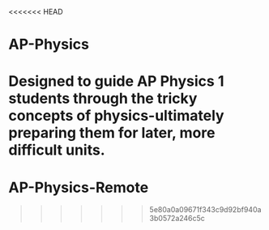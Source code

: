 <<<<<<< HEAD
# AP-Physics
Designed to guide AP Physics 1 students through the tricky concepts of physics-ultimately preparing them for later, more difficult units.
=======
# AP-Physics-Remote
>>>>>>> 5e80a0a09671f343c9d92bf940a3b0572a246c5c
